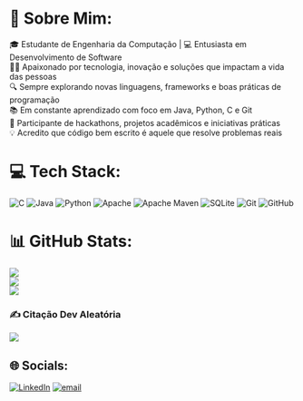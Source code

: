 # 🏹 Sobre Mim:
🎓 Estudante de Engenharia da Computação | 💻 Entusiasta em Desenvolvimento de Software<br>👨‍💻 Apaixonado por tecnologia, inovação e soluções que impactam a vida das pessoas<br>🔍 Sempre explorando novas linguagens, frameworks e boas práticas de programação<br>📚 Em constante aprendizado com foco em Java, Python, C e Git<br>🚀 Participante de hackathons, projetos acadêmicos e iniciativas práticas<br>💡 Acredito que código bem escrito é aquele que resolve problemas reais 

# 💻 Tech Stack:
![C](https://img.shields.io/badge/c-%2300599C.svg?style=for-the-badge&logo=c&logoColor=white) ![Java](https://img.shields.io/badge/java-%23ED8B00.svg?style=for-the-badge&logo=openjdk&logoColor=white) ![Python](https://img.shields.io/badge/python-3670A0?style=for-the-badge&logo=python&logoColor=ffdd54) ![Apache](https://img.shields.io/badge/apache-%23D42029.svg?style=for-the-badge&logo=apache&logoColor=white) ![Apache Maven](https://img.shields.io/badge/Apache%20Maven-C71A36?style=for-the-badge&logo=Apache%20Maven&logoColor=white) ![SQLite](https://img.shields.io/badge/sqlite-%2307405e.svg?style=for-the-badge&logo=sqlite&logoColor=white) ![Git](https://img.shields.io/badge/git-%23F05033.svg?style=for-the-badge&logo=git&logoColor=white) ![GitHub](https://img.shields.io/badge/github-%23121011.svg?style=for-the-badge&logo=github&logoColor=white)
# 📊 GitHub Stats:
![](https://github-readme-stats.vercel.app/api?username=pehe1&theme=dark&hide_border=false&include_all_commits=true&count_private=false)<br/>
![](https://nirzak-streak-stats.vercel.app/?user=pehe1&theme=dark&hide_border=false)<br/>
![](https://github-readme-stats.vercel.app/api/top-langs/?username=pehe1&theme=dark&hide_border=false&include_all_commits=true&count_private=false&layout=compact)

### ✍️ Citação Dev Aleatória
![](https://quotes-github-readme.vercel.app/api?type=horizontal&theme=radical)

## 🌐 Socials:
[![LinkedIn](https://img.shields.io/badge/LinkedIn-%230077B5.svg?logo=linkedin&logoColor=white)](https://www.linkedin.com/in/pedrocavalcantebarrense/) [![email](https://img.shields.io/badge/Email-D14836?logo=gmail&logoColor=white)](mailto:pehexd@proton.me)
